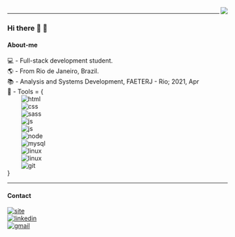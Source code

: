 <img align="right" src="https://github-readme-stats.vercel.app/api/top-langs/?username=arcmarcos&layout=compact&theme=blueberry">

---

### Hi there :wave: :wave:

#### About-me
:computer: - Full-stack development student.<br>
:earth_americas: - From Rio de Janeiro, Brazil.<br>
:books: - Analysis and Systems Development, FAETERJ - Rio; 2021, Apr<br>
:wrench: - Tools = {<br>
‎‎‎‏‏‎ ‎‏‏‎ ‎‏‏‎ ‎‏‏‎ ‏‏‎ ‎‏‏‎ ‎‏‏‎ ‎‏‏‎ ‎‎![html](https://img.shields.io/badge/HTML-E34F26?style=for-the-badge&logo=html5&logoColor=white)<br>
‏‏‎ ‎‏‏‎ ‎‏‏‎ ‎‏‏‎‏‏‎ ‎‏‏‎ ‎‏‏‎ ‎‏‏‎ ‎ ‎![css](https://img.shields.io/badge/CSS-1572B6?style=for-the-badge&logo=css3&logoColor=white)<br>
‏‏‎ ‎‏‏‎ ‎‏‏‎ ‎‏‏‎‏‏‎ ‎‏‏‎ ‎‏‏‎ ‎‏‏‎ ‎ ‎![sass](https://img.shields.io/badge/SASS-CC6699?style=for-the-badge&logo=sass&logoColor=white)<br>
‏‏‎ ‎‏‏‎ ‎‏‏‎ ‏‏‎ ‎‏‏‎ ‎‏‏‎ ‎‏‏‎ ‎‎‏‏‎ ‎![js](https://img.shields.io/badge/JAVASCRIPT-F7DF1E?style=for-the-badge&logo=javascript&logoColor=black)<br>
‏‏‎ ‎‏‏‎ ‎‏‏‎ ‏‏‎ ‎‏‏‎ ‎‏‏‎ ‎‏‏‎ ‎‎‏‏‎ ‎![js](https://img.shields.io/badge/REACT.JS-20232A?style=for-the-badge&logo=react&logoColor=white)<br>
‏‏‎ ‎‏‏‎ ‎‏‏‎ ‎‏‏‎ ‏‏‎ ‎‏‏‎ ‎‏‏‎ ‎‏‏‎ ‎‎![node](https://img.shields.io/badge/NODE.JS-43853D?style=for-the-badge&logo=node.js&logoColor=white)<br>
‏‏‎ ‎‏‏‎ ‎‏‏‎ ‎‏‏‎ ‎‏‏‎ ‎‏‏‎ ‎‏‏‎ ‎‏‏‎ ‎![mysql](https://img.shields.io/badge/MYSQL-316192?style=for-the-badge&logo=mysql&logoColor=white)<br>
‏‏‎ ‎‏‏‎ ‎‏‏‎ ‎‏‏‎ ‎‏‏‎ ‎‏‏‎ ‎‏‏‎ ‎‏‏‎ ‎![linux](https://img.shields.io/badge/LINUX-FCC624?style=for-the-badge&logo=linux&logoColor=black)<br>
‏‏‎ ‎‏‏‎ ‎‏‏‎ ‎‏‏‎ ‎‏‏‎ ‎‏‏‎ ‎‏‏‎ ‎‏‏‎ ‎![linux](https://img.shields.io/badge/FIGMA-7243E3?style=for-the-badge&logo=figma&logoColor=white)<br>
‏‏‎ ‎‏‏‎ ‎‏‏‎ ‎‏‏‎ ‎‏‏‎ ‎‏‏‎ ‎‏‏‎ ‎‏‏‎ ‎![git](https://img.shields.io/badge/GIT-F05032?style=for-the-badge&logo=git&logoColor=white)<br>
}
<br>

---

#### Contact
[![site](https://img.shields.io/badge/-web_site-323232?style=for-the-badge&logo=plex&logoColor=white)](https://marcosadev.netlify.app/)<br>
[![linkedin](https://img.shields.io/badge/-linkedin-blue?style=for-the-badge&logo=Linkedin&logoColor=white)](https://www.linkedin.com/in/08marcos/)<br>
[![gmail](https://img.shields.io/badge/-my_email-black?style=for-the-badge&logo=gmail&logoColor=white)](mailto:marcos-rj@outlook.com)<br>
